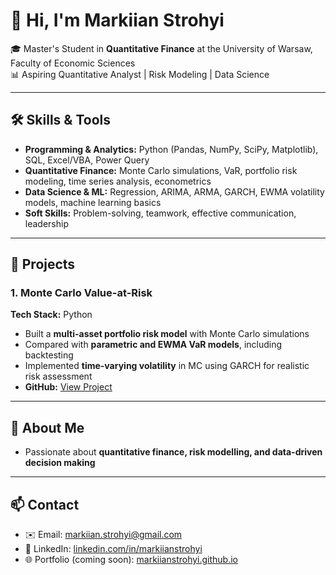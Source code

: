 # 👋 Hi, I'm Markiian Strohyi

🎓 Master's Student in **Quantitative Finance** at the University of Warsaw, Faculty of Economic Sciences  
📊 Aspiring Quantitative Analyst | Risk Modeling | Data Science

---

## 🛠 Skills & Tools

- **Programming & Analytics:** Python (Pandas, NumPy, SciPy, Matplotlib), SQL, Excel/VBA, Power Query  
- **Quantitative Finance:** Monte Carlo simulations, VaR, portfolio risk modeling, time series analysis, econometrics  
- **Data Science & ML:** Regression, ARIMA, ARMA, GARCH, EWMA volatility models, machine learning basics  
- **Soft Skills:** Problem-solving, teamwork, effective communication, leadership

---

## 🚀 Projects

### 1. Monte Carlo Value-at-Risk
**Tech Stack:** Python
- Built a **multi-asset portfolio risk model** with Monte Carlo simulations 
- Compared with **parametric and EWMA VaR models**, including backtesting  
- Implemented **time-varying volatility** in MC using GARCH for realistic risk assessment  
- **GitHub:** [View Project](https://github.com/markiianstrohyi/VaR-Project)

---

## 📌 About Me
- Passionate about **quantitative finance, risk modelling, and data-driven decision making**  

---

## 📫 Contact
- ✉️ Email: [markiian.strohyi@gmail.com](mailto:markiian.strohyi@gmail.com)  
- 💼 LinkedIn: [linkedin.com/in/markiianstrohyi](https://www.linkedin.com/in/markiianstrohyi)  
- 🌐 Portfolio (coming soon): [markiianstrohyi.github.io](https://markiianstrohyi.github.io)
